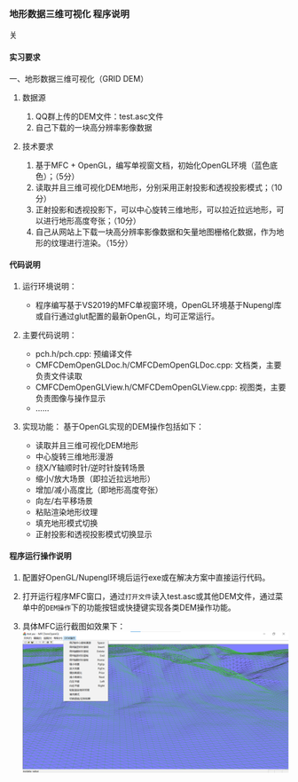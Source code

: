 ### 地形数据三维可视化 程序说明
关

#### 实习要求

一、地形数据三维可视化（GRID DEM）

1. 数据源
	1. QQ群上传的DEM文件：test.asc文件
	2. 自己下载的一块高分辨率影像数据

2. 技术要求
    1. 基于MFC + OpenGL，编写单视窗文档，初始化OpenGL环境（蓝色底色）；（5分）
    2. 读取并且三维可视化DEM地形，分别采用正射投影和透视投影模式；（10分）
    3. 正射投影和透视投影下，可以中心旋转三维地形，可以拉近拉远地形，可以进行地形高度夸张；（10分）
    4. 自己从网站上下载一块高分辨率影像数据和矢量地图栅格化数据，作为地形的纹理进行渲染。（15分）


#### 代码说明

1. 运行环境说明：
    - 程序编写基于VS2019的MFC单视窗环境，OpenGL环境基于Nupengl库或自行通过glut配置的最新OpenGL，均可正常运行。  

2. 主要代码说明：
    - pch.h/pch.cpp: 预编译文件
    - CMFCDemOpenGLDoc.h/CMFCDemOpenGLDoc.cpp: 文档类，主要负责文件读取
    - CMFCDemOpenGLView.h/CMFCDemOpenGLView.cpp: 视图类，主要负责图像与操作显示
    - ……

3. 实现功能：
    基于OpenGL实现的DEM操作包括如下：
    - 读取并且三维可视化DEM地形
    - 中心旋转三维地形漫游
    - 绕X/Y轴顺时针/逆时针旋转场景
    - 缩小/放大场景（即拉近拉远地形）
    - 增加/减小高度比（即地形高度夸张）
    - 向左/右平移场景
    - 粘贴渲染地形纹理
    - 填充地形模式切换
    - 正射投影和透视投影模式切换显示


#### 程序运行操作说明

1. 配置好OpenGL/Nupengl环境后运行exe或在解决方案中直接运行代码。  

2. 打开运行程序MFC窗口，通过`打开文件`读入test.asc或其他DEM文件，通过菜单中的`DEM操作`下的功能按钮或快捷键实现各类DEM操作功能。  

3. 具体MFC运行截图如效果下：
![screenshot](.\MFCDemOpenGL\res\screenshot.png)